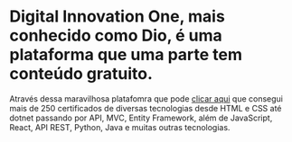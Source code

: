 # Digital Innovation One, mais conhecido como Dio, é uma plataforma que uma parte tem conteúdo gratuito.

Através dessa maravilhosa platafomra que pode [clicar aqui](https://web.dio.me) que consegui mais de 250 certificados de diversas tecnologias desde HTML e CSS até 
dotnet passando por API, MVC, Entity Framework, além de JavaScript, React, API REST, Python, Java e muitas outras tecnologias.
